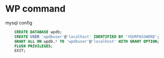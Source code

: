 # WP command

mysql config

```sql
    CREATE DATABASE wpdb;
    CREATE USER 'wpdbuser'@'localhost' IDENTIFIED BY 'YOURPASSWORD';
    GRANT ALL ON wpdb.* TO 'wpdbuser'@'localhost' WITH GRANT OPTION;
    FLUSH PRIVILEGES;
    EXIT;
```
